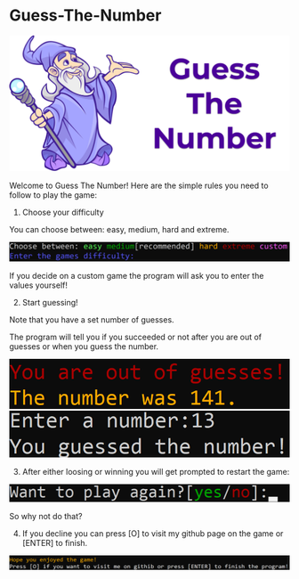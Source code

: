 # Guess-The-Number
![alt text](https://github.com/PavelStoyanov06/Guess-The-Number/blob/main/images/wiz_logo.png)

Welcome to Guess The Number!
Here are the simple rules you need to follow to play the game:
1. Choose your difficulty

You can choose between: easy, medium, hard and extreme.

![alt text](https://github.com/PavelStoyanov06/Guess-The-Number/blob/main/images/diffs_guess_the_number.png)

If you decide on a custom game the program will ask you to enter the values yourself!

2. Start guessing!

Note that you have a set number of guesses.

The program will tell you if you succeeded or not after you are out of guesses or when you guess the number.

![alt text](https://github.com/PavelStoyanov06/Guess-The-Number/blob/main/images/over_guesses.png)
![alt text](https://github.com/PavelStoyanov06/Guess-The-Number/blob/main/images/winning.png)

3. After either loosing or winning you will get prompted to restart the game:

![alt text](https://github.com/PavelStoyanov06/Guess-The-Number/blob/main/images/play_again.png)

So why not do that?

4. If you decline you can press [O] to visit my github page on the game or [ENTER] to finish.

![alt text](https://github.com/PavelStoyanov06/Guess-The-Number/blob/main/images/visit_github.png)

